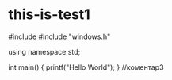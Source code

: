 # this-is-test1
#include <iostream>
#include "windows.h"

using namespace std;

int main()
{
	printf("Hello World");
}
//коментар3
